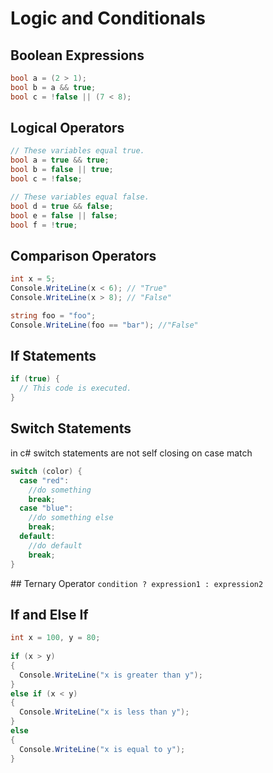 # Logic and Conditionals
## Boolean Expressions
```cs
bool a = (2 > 1);
bool b = a && true;
bool c = !false || (7 < 8);
```
## Logical Operators
```cs
// These variables equal true.
bool a = true && true;
bool b = false || true;
bool c = !false;

// These variables equal false.
bool d = true && false;
bool e = false || false;
bool f = !true;
```
## Comparison Operators
```cs
int x = 5;
Console.WriteLine(x < 6); // "True"
Console.WriteLine(x > 8); // "False"

string foo = "foo";
Console.WriteLine(foo == "bar"); //"False"
```

## If Statements
```cs
if (true) {
  // This code is executed.
}
```

## Switch Statements
in c# switch statements are not self closing on case match
```cs
switch (color) {
  case "red":
    //do something
    break;
  case "blue":
    //do something else
    break;
  default:
    //do default
    break;
}
```

## Ternary Operator
`condition ? expression1 : expression2`

## If and Else If
```cs
int x = 100, y = 80;
 
if (x > y)
{
  Console.WriteLine("x is greater than y");
} 
else if (x < y) 
{
  Console.WriteLine("x is less than y");
} 
else
{
  Console.WriteLine("x is equal to y");
}
```


